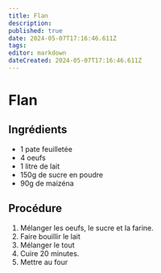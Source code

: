 ```yaml
---
title: Flan
description: 
published: true
date: 2024-05-07T17:16:46.611Z
tags: 
editor: markdown
dateCreated: 2024-05-07T17:16:46.611Z
---
```


# Flan

## Ingrédients

- 1 pate feuilletée
- 4 oeufs
- 1 litre de lait
- 150g de sucre en poudre
- 90g de maizéna

## Procédure

1. Mélanger les oeufs, le sucre et la farine.
2. Faire bouillir le lait
3. Mélanger le tout
4. Cuire 20 minutes.
5. Mettre au four
